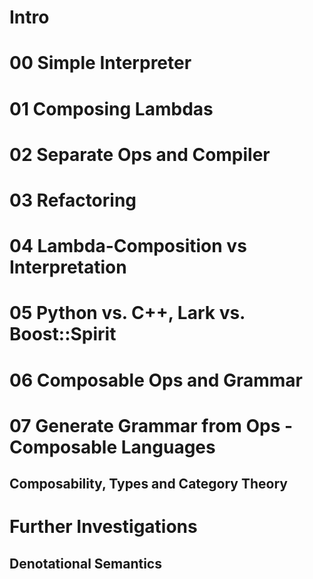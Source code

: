 

# Intro


# 00 Simple Interpreter


# 01 Composing Lambdas


# 02 Separate Ops and Compiler


# 03 Refactoring


# 04 Lambda-Composition vs Interpretation


# 05 Python vs. C++, Lark vs. Boost::Spirit


# 06 Composable Ops and Grammar


# 07 Generate Grammar from Ops - Composable Languages


## Composability, Types and Category Theory




# Further Investigations


## Denotational Semantics




